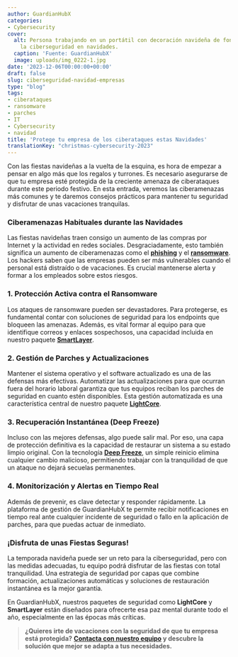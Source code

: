 ```yaml
---
author: GuardianHubX
categories:
- Cybersecurity
cover:
  alt: Persona trabajando en un portátil con decoración navideña de fondo, simbolizando
    la ciberseguridad en navidades.
  caption: 'Fuente: GuardianHubX'
  image: uploads/img_0222-1.jpg
date: '2023-12-06T00:00:00+00:00'
draft: false
slug: ciberseguridad-navidad-empresas
type: "blog"
tags:
- ciberataques
- ransomware
- parches
- IT
- Cybersecurity
- navidad
title: 'Protege tu empresa de los ciberataques estas Navidades'
translationKey: "christmas-cybersecurity-2023"
---
```


Con las fiestas navideñas a la vuelta de la esquina, es hora de empezar a pensar en algo más que los regalos y turrones. Es necesario asegurarse de que tu empresa esté protegida de la creciente amenaza de ciberataques durante este periodo festivo. En esta entrada, veremos las ciberamenazas más comunes y te daremos consejos prácticos para mantener tu seguridad y disfrutar de unas vacaciones tranquilas.

### Ciberamenazas Habituales durante las Navidades

Las fiestas navideñas traen consigo un aumento de las compras por Internet y la actividad en redes sociales. Desgraciadamente, esto también significa un aumento de ciberamenazas como el [**phishing**](https://guardianhubx.com/blog/guia-rapida-terminos-ciberseguridad/) y el [**ransomware**](https://guardianhubx.com/blog/como-proteger-red-ataques-ransomware/). Los hackers saben que las empresas pueden ser más vulnerables cuando el personal está distraído o de vacaciones. Es crucial mantenerse alerta y formar a los empleados sobre estos riesgos.

### 1. Protección Activa contra el Ransomware

Los ataques de ransomware pueden ser devastadores. Para protegerse, es fundamental contar con soluciones de seguridad para los endpoints que bloqueen las amenazas. Además, es vital formar al equipo para que identifique correos y enlaces sospechosos, una capacidad incluida en nuestro paquete [**SmartLayer**](https://guardianhubx.com/es/smartlayer/).

### 2. Gestión de Parches y Actualizaciones

Mantener el sistema operativo y el software actualizado es una de las defensas más efectivas. Automatizar las actualizaciones para que ocurran fuera del horario laboral garantiza que tus equipos reciban los parches de seguridad en cuanto estén disponibles. Esta gestión automatizada es una característica central de nuestro paquete **[LightCore](https://guardianhubx.com/es/lightcore/)**.

### 3. Recuperación Instantánea (Deep Freeze)

Incluso con las mejores defensas, algo puede salir mal. Por eso, una capa de protección definitiva es la capacidad de restaurar un sistema a su estado limpio original. Con la tecnología **[Deep Freeze](https://guardianhubx.com/es/faronics/)**, un simple reinicio elimina cualquier cambio malicioso, permitiendo trabajar con la tranquilidad de que un ataque no dejará secuelas permanentes.

### 4. Monitorización y Alertas en Tiempo Real

Además de prevenir, es clave detectar y responder rápidamente. La plataforma de gestión de GuardianHubX te permite recibir notificaciones en tiempo real ante cualquier incidente de seguridad o fallo en la aplicación de parches, para que puedas actuar de inmediato.

### ¡Disfruta de unas Fiestas Seguras!

La temporada navideña puede ser un reto para la ciberseguridad, pero con las medidas adecuadas, tu equipo podrá disfrutar de las fiestas con total tranquilidad. Una estrategia de seguridad por capas que combine formación, actualizaciones automáticas y soluciones de restauración instantánea es la mejor garantía.

En GuardianHubX, nuestros paquetes de seguridad como **LightCore** y **SmartLayer** están diseñados para ofrecerte esa paz mental durante todo el año, especialmente en las épocas más críticas.

> **¿Quieres irte de vacaciones con la seguridad de que tu empresa está protegida?**
> **[Contacta con nuestro equipo](https://guardianhubx.com/es/#contact) y descubre la solución que mejor se adapta a tus necesidades.**